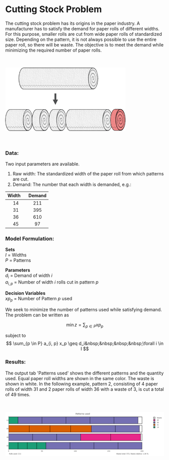 # Cutting Stock Problem
The cutting stock problem has its origins in the paper industry. A manufacturer has to satisfy the demand for paper rolls of different widths. For this purpose, smaller rolls are cut from wide paper rolls of standardized size. Depending on the pattern, it is not always possible to use the entire paper roll, so there will be waste. The objective is to meet the demand while minimizing the required number of paper rolls. 

<img class="center-block" style="max-height:150pt;margin: 25pt auto;" src="static_cutstock/readme.png">

### Data:
Two input parameters are available.
1. Raw width: The standardized width of the paper roll from which patterns are cut.
2. Demand: The number that each width is demanded, e.g.:

| Width &nbsp;&nbsp;         | Demand          |
| :-------------: | :-------------: |
| 14          | 211              |
| 31          | 395             |
| 36          | 610             |
| 45          | 97               |  

### Model Formulation:

__Sets__  
$I$ = Widths  
$P$ = Patterns

__Parameters__  
$d_i$ = Demand of width $i$  
$a_{i,p}$ = Number of width $i$ rolls cut in pattern $p$

__Decision Variables__  
$xp_p$ = Number of Pattern $p$ used

We seek to minimize the number of patterns used while satisfying demand. The problem can be written as 

$$ \min z = \sum_{p \in P} xp_{p} $$

subject to
$$ \sum_{p \in P} a_{i, p} x_p  \geq  d_i&nbsp;&nbsp;&nbsp;&nbsp;\forall i \in I $$

### Results:
The output tab 'Patterns used' shows the different patterns and the quantity used. Equal paper roll widths are shown in the same color. The waste is shown in white. In the following example, pattern 2, consisting of 4 paper rolls of width 31 and 2 paper rolls of width 36 with a waste of 3, is cut a total of 49 times.  

<picture>
  <source srcset="static_cutstock/readme_output_dark.png" media="(prefers-color-scheme: dark)">
  <img class="center-block" style="max-height:225pt;margin: 25pt auto;" src="static_cutstock/readme_output.png">
</picture>